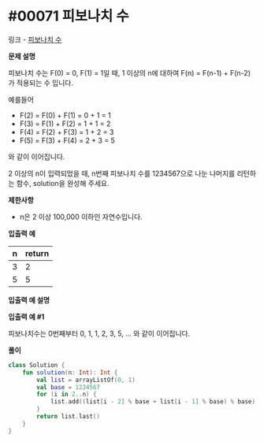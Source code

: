 # #00071 피보나치 수

링크 - [피보나치 수](https://school.programmers.co.kr/learn/courses/30/lessons/12945#qna)

**문제 설명**

피보나치 수는 F(0) = 0, F(1) = 1일 때, 1 이상의 n에 대하여 F(n) = F(n-1) + F(n-2) 가 적용되는 수 입니다.

예를들어

- F(2) = F(0) + F(1) = 0 + 1 = 1
- F(3) = F(1) + F(2) = 1 + 1 = 2
- F(4) = F(2) + F(3) = 1 + 2 = 3
- F(5) = F(3) + F(4) = 2 + 3 = 5

와 같이 이어집니다.

2 이상의 n이 입력되었을 때, n번째 피보나치 수를 1234567으로 나눈 나머지를 리턴하는 함수, solution을 완성해 주세요.

****제한사항****

- n은 2 이상 100,000 이하인 자연수입니다.

****입출력 예****

| n | return |
| --- | --- |
| 3 | 2 |
| 5 | 5 |

****입출력 예 설명****

****입출력 예 #1****

피보나치수는 0번째부터 0, 1, 1, 2, 3, 5, ... 와 같이 이어집니다.

**풀이**

```kotlin
class Solution {
    fun solution(n: Int): Int {
        val list = arrayListOf(0, 1)
        val base = 1234567
        for (i in 2..n) {
            list.add((list[i - 2] % base + list[i - 1] % base) % base)
        }
        return list.last()
    }
}
```
